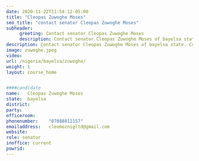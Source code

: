 ```yaml
---
date: 2020-11-22T11:54:12-05:00
title: "Cleopas Zuwoghe Moses"
seo_title: "contact senator Cleopas Zuwoghe Moses"
subheader:
     greeting: Contact senator Cleopas Zuwoghe Moses 
     description: Contact senator Cleopas Zuwoghe Moses of bayelsa state. Contact information for Cleopas Zuwoghe Moses includes email address, phone number, and mailing address.
description: Contact senator Cleopas Zuwoghe Moses of bayelsa state. Contact information for Cleopas Zuwoghe Moses includes email address, phone number, and mailing address.
image: zuwoghe.jpeg
video: 
url: /nigeria/bayelsa/zuwoghe/
weight: 1
layout: course_home


####candidate
name:	Cleopas Zuwoghe Moses
state:	bayelsa
district: 
party:	
officeroom:	
phonenumber:	"07088812157"
emailaddress:	cleomoznigltd@gmail.com
website:	
role: senator
inoffice: current
powrid: 
---
```


